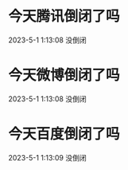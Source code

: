 # 今天腾讯倒闭了吗

2023-5-1 1:13:08 没倒闭

# 今天微博倒闭了吗

2023-5-1 1:13:08 没倒闭

# 今天百度倒闭了吗

2023-5-1 1:13:09 没倒闭

